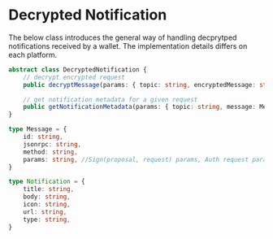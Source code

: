 # Decrypted Notification

The below class introduces the general way of handling decprytped notifications received by a wallet. The implementation details differs on each platform.

```typescript
abstract class DecryptedNotification {
    // decrypt encrypted request
    public decryptMessage(params: { topic: string, encryptedMessage: string }): Promise<Message>;

    // get notification metadata for a given request
    public getNotificationMetadata(params: { topic: string, message: Message }): Promise<Notification>;
}

type Message = {
    id: string,
    jsonrpc: string, 
    method: string, 
    params: string, //Sign(proposal, request) params, Auth request params, Notify params
}

type Notification = {
    title: string,
    body: string,
    icon: string,
    url: string,
    type: string,
}